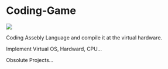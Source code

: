 # Coding-Game

![](./http://emal.iptime.org/nextcloud/index.php/s/G9aNbWzBwGKzzDF/preview)

Coding Assebly Language and compile it at the virtual hardware.

Implement Virtual OS, Hardward, CPU... 

Obsolute Projects...
